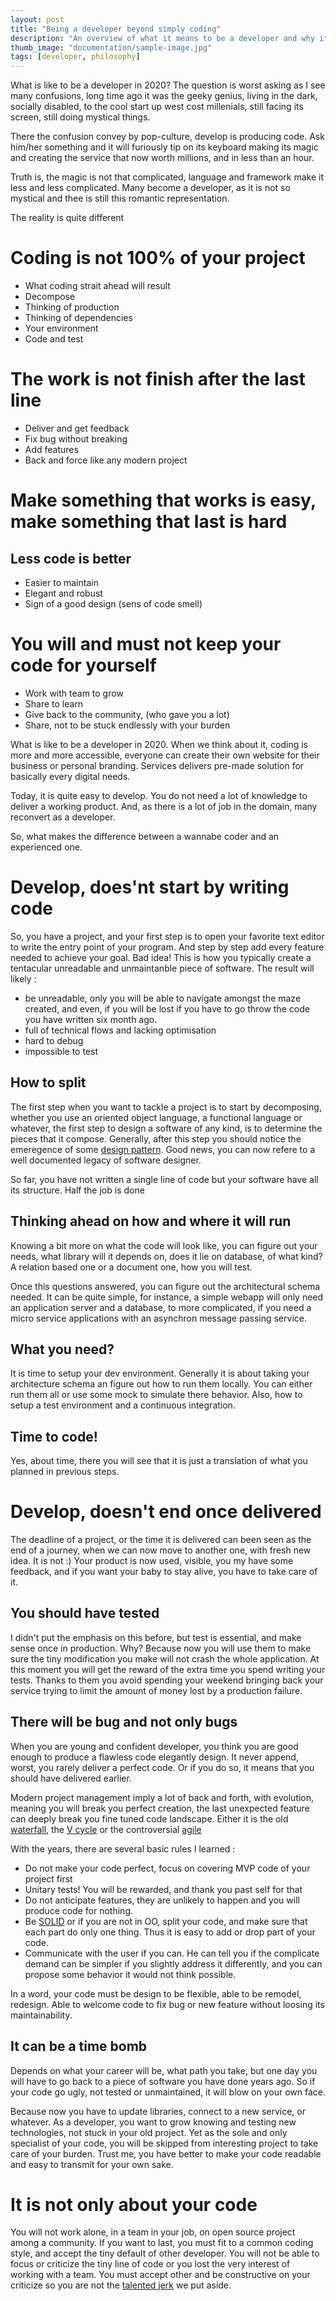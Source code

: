 ```yaml
---
layout: post
title: "Being a developer beyond simply coding"
description: "An overview of what it means to be a developer and why it is not simply production of code"
thumb_image: "documentation/sample-image.jpg"
tags: [developer, philosophy]
---
```



What is like to be a developer in 2020? The question is worst asking as I see many confusions, long time ago it was the geeky genius, living in the dark, socially disabled, to the cool start up west cost millenials, still facing its screen, still doing mystical things.

There the confusion convey by pop-culture, develop is producing code. Ask him/her something and it will furiously tip on its keyboard making its magic and creating the service that now worth millions, and in less than an hour.

Truth is, the magic is not that complicated, language and framework make it less and less complicated. Many become a developer, as it is not so mystical and thee is still this romantic representation.

The reality is quite different

# Coding is not 100% of your project

* What coding strait ahead will result
* Decompose 
* Thinking of production
* Thinking of dependencies
* Your environment
* Code and test

# The work is not finish after the last line

* Deliver and get feedback
* Fix bug without breaking
* Add features
* Back and force like any modern project

# Make something that works is easy, make something that last is hard 

## Less code is better

* Easier to maintain
* Elegant and robust
* Sign of a good design (sens of code smell)

# You will and must not keep your code for yourself

* Work with team to grow
* Share to learn
* Give back to the community, (who gave you a lot)
* Share, not to be stuck endlessly with your burden



What is like to be a developer in 2020. When we think about it, coding is more and more accessible, everyone can create their own website for their business or personal branding. Services delivers pre-made solution for basically every digital needs.

Today, it is quite easy to develop. You do not need a lot of knowledge to deliver a working product. And, as there is a lot of job in the domain, many reconvert as a developer.

So, what makes the difference between a wannabe coder and an experienced one.

# Develop, does'nt start by writing code

So, you have a project, and your first step is to open your favorite text editor to write the entry point of your program. And step by step add every feature needed to achieve your goal. Bad idea! This is how you typically create a tentacular unreadable and unmaintanble piece of software. The result will likely :

* be unreadable, only you will be able to navigate amongst the maze created, and even, if you will be lost if you have to go throw the code you have written six month ago.
* full of technical flows and lacking optimisation
* hard to debug
* impossible to test

## How to split

The first step when you want to tackle a project is to start by decomposing, whether you use an oriented object language, a functional language or whatever, the first step to design a software of any kind, is to determine the pieces that it compose. Generally, after this step you should notice the emeregence of some [design pattern](https://en.wikipedia.org/wiki/Software_design_pattern). Good news, you can now refere to a well documented legacy of software designer.

So far, you have not written a single line of code but your software have all its structure. Half the job is done

## Thinking ahead on how and where it will run

Knowing a bit more on what the code will look like, you can figure out your needs, what library will it depends on, does it lie on database, of what kind? A relation based one or a document one, how you will test. 

Once this questions answered, you can figure out the architectural schema needed. It can be quite simple, for instance, a simple webapp will only need an application server and a database, to more complicated, if you need a micro service applications with an asynchron message passing service.

## What you need?

It is time to setup your dev environment. Generally it is about taking your architecture schema an figure out how to run them locally. You can either run them all or use some mock to simulate there behavior. Also, how to setup a test environment and a continuous integration.

## Time to code!

Yes, about time, there you will see that it is just a translation of what you planned in previous steps.

# Develop, doesn't end once delivered

The deadline of a project, or the time it is delivered can been seen as the end of a journey, when we can now move to another one, with fresh new idea. It is not :) Your product is now used, visible, you my have some feedback, and if you want your baby to stay alive, you have to take care of it.

## You should have tested

I didn't put the emphasis on this before, but test is essential, and make sense once in production. Why? Because now you will use them to make sure the tiny modification you make will not crash the whole application. At this moment you will get the reward of the extra time you spend writing your tests. Thanks to them you avoid spending your weekend bringing back your service trying to limit the amount of money lost by a production failure.

## There will be bug and not only bugs

When you are young and confident developer, you think you are good enough to produce a flawless code elegantly design. It never append, worst, you rarely deliver a perfect code. Or if you do so, it means that you should have delivered earlier. 

Modern project management imply a lot of back and forth, with evolution, meaning you will break you perfect creation, the last unexpected feature can deeply break you fine tuned code landscape. 
Either it is the old [waterfall](https://en.wikipedia.org/wiki/Waterfall_model), the [V cycle](https://en.wikipedia.org/wiki/V-Model) or the controversial [agile](https://en.wikipedia.org/wiki/Agile_software_development)

With the years, there are several basic rules I learned :

* Do not make your code perfect, focus on covering MVP code of your project first
* Unitary tests! You will be rewarded, and thank you past self for that
* Do not anticipate features, they are unlikely to happen and you will produce code for nothing.
* Be [SOLID](https://en.wikipedia.org/wiki/SOLID) or if you are not in OO, split your code, and make sure that each part do only one thing. Thus it is easy to add or drop part of your code.
* Communicate with the user if you can. He can tell you if the complicate demand can be simpler if you slightly address it differently, and you can propose some behavior it would not think possible.

In a word, your code must be design to be flexible, able to be remodel, redesign. Able to welcome code to fix bug or new feature without loosing its maintainability.

## It can be a time bomb

Depends on what your career will be, what path you take, but one day you will have to go back to a piece of software you have done years ago. So if your code go ugly, not tested or unmaintained, it will blow on your own face. 

Because now you have to update libraries, connect to a new service, or whatever. As a developer, you want to grow knowing and testing new technologies, not stuck in your old project. Yet as the sole and only specialist of your code, you will be skipped from interesting project to take care of your burden. Trust me, you have better to make your code readable and easy to transmit for your own sake.

# It is not only about your code

You will not work alone, in a team in your job, on open source project among a community. If you want to last, you must fit to a common coding style, and accept the tiny default of other developer. You will not be able to focus or criticize the tiny line of code or you lost the very interest of working with a team. You must accept other and be constructive on your criticize so you are not the [talented jerk](https://jobs.netflix.com/culture) we put aside.
